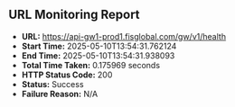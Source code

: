 ## URL Monitoring Report

- **URL:** https://api-gw1-prod1.fisglobal.com/gw/v1/health
- **Start Time:** 2025-05-10T13:54:31.762124
- **End Time:** 2025-05-10T13:54:31.938093
- **Total Time Taken:** 0.175969 seconds
- **HTTP Status Code:** 200
- **Status:** Success
- **Failure Reason:** N/A
